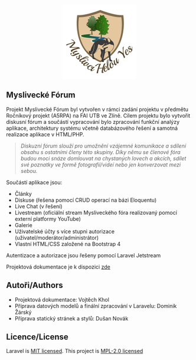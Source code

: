 <p align="center"><a href="https://github.com/Loupeznik/mysliveckeForum" target="_blank"><img src="https://raw.githubusercontent.com/Loupeznik/mysliveckeForum/master/public/img/logo.png" width="200"></a></p>

## Myslivecké Fórum

Projekt Myslivecké Fórum byl vytvořen v rámci zadání projektu v předmětu Ročníkový projekt (A5RPA) na FAI UTB ve Zlíně. Cílem projektu bylo vytvořit diskusní fórum a součástí vypracování bylo zpracování funkční analýzy aplikace, architektury systému včetně databázového řešení a samotná realizace aplikace v HTML/PHP.

><i>Diskuzní fórum slouží pro umožnění vzájemné komunikace a sdílení obsahu s ostatními členy této skupiny. Díky němu se členové fóra budou moci snáze domlouvat na chystaných lovech a akcích, sdílet své poznatky ve formě fotografií/videí nebo jen konverzovat mezi sebou.</i>

Součástí aplikace jsou:
- Články
- Diskuse (řešena pomocí CRUD operací na bázi Eloquentu)
- Live Chat (v řešení)
- Livestream (oficiální stream Mysliveckého fóra realizovaný pomocí externí platformy YouTube)
- Galerie
- Uživatelské účty s více stupni autorizace (uživatel/moderátor/administrátor)
- Vlastní HTML/CSS založené na Bootstrap 4

Autentizace a autorizace jsou řešeny pomocí Laravel Jetstream

Projektová dokumentace je k dispozici [zde](https://drive.google.com/file/d/1iYxHHG8yaAm38icb8F32TWPmItHZ9mTw/view?usp=sharing)

## Autoři/Authors

- Projektová dokumentace: Vojtěch Khol
- Příprava datových modelů a finální zpracování v Laravelu: Dominik Žárský
- Příprava statický stránek a stylů: Dušan Novák

## Licence/License

Laravel is [MIT licensed](https://opensource.org/licenses/MIT).
This project is [MPL-2.0 licensed](https://opensource.org/licenses/MPL-2.0)
